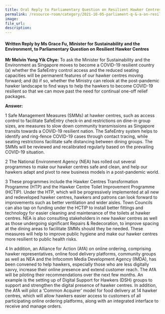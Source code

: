 ```yaml
---  
title: Oral Reply to Parliamentary Question on Resilient Hawker Centres by Ms Grace Fu, Minister for Sustainability and the Environment  
permalink: /resource-room/category/2021-10-05-parliament-q-&-a-on-resilient-hawker-centres/  
image:  
file_url:  
description:  
---   
```


#### Written Reply by Ms Grace Fu, Minister for Sustainability and the Environment, to Parliamentary Question on Resilient Hawker Centres  

**Mr Melvin Yong Yik Chye:** To ask the Minister for Sustainability and the Environment as Singapore moves to become a COVID-19 resilient country (a) whether the SafeEntry control access and the reduced seating capacities will be permanent features of our hawker centres moving forward; and (b) if so, whether the Ministry can relook at the post-pandemic hawker landscape to find ways to help the hawkers to become COVID-19 resilient so that we can move past the need for continual one-off relief packages.

**Answer:**

1 Safe Management Measures (SMMs) at hawker centres, such as access control to facilitate SafeEntry check-in and restrictions on dine-in group sizes, are measures to slow down community transmissions as Singapore transits towards a COVID-19 resilient nation. The SafeEntry system helps to identify and ring-fence COVID-19 cases through contact tracing, while seating restrictions facilitate safe distancing between dining groups. The SMMs will be reviewed and recalibrated regularly based on the prevailing COVID-19 situation.  

2 The National Environment Agency (NEA) has rolled out several programmes to make our hawker centres safe and clean, and help our hawkers adapt and pivot to new business models in a post-pandemic world.  

3 These programmes include the Hawker Centres Transformation Programme (HTP) and the Hawker Centre Toilet Improvement Programme (HCTIP). Under the HTP, which will be progressively implemented at all new and redeveloped hawker centres, hawkers and patrons can look forward to improvements such as better ventilation and wider aisles. Town Councils can also tap on funding under the HCTIP to install better fittings and technology for easier cleaning and maintenance of the toilets at hawker centres.  NEA is also consulting stakeholders in new hawker centres as well as those undergoing significant Repairs & Redecoration, to improve spacing at the dining areas to facilitate SMMs should they be needed.  These measures will help to improve public hygiene and make our hawker centres more resilient to public health risks.  

4 In addition, an Alliance for Action (AfA) on online ordering, comprising hawker representatives, online food delivery platforms, community groups as well as NEA and the Infocomm Media Development Agency (IMDA), has been convened to help hawkers, especially those who are less digitally savvy, increase their online presence and extend customer reach. The AfA will be piloting their recommendations over the next few months. An example is the setting up of Digital Support for Hawkers (DSH) groups to support and strengthen the digital presence of hawker centres. In addition, the AfA will pilot a ‘Common Acquirer’ model for food delivery at 14 hawker centres, which will allow hawkers easier access to customers of all participating online ordering platforms, along with an integrated interface to receive and manage orders.  
